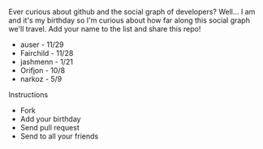 Ever curious about github and the social graph of developers? Well... I am and it's my birthday so I'm curious about how far along this social graph we'll travel. Add your name to the list and share this repo!

- auser - 11/29
- Fairchild - 11/28
- jashmenn - 1/21
- Orifjon - 10/8
- narkoz - 5/9

Instructions
* Fork
* Add your birthday
* Send pull request
* Send to all your friends